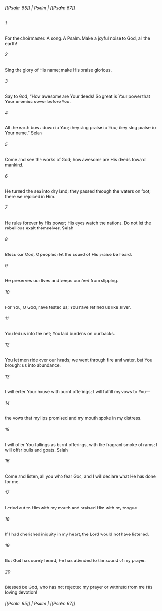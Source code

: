 ###### [[Psalm 65]] | Psalm | [[Psalm 67]]

###### 1
For the choirmaster. A song. A Psalm. Make a joyful noise to God, all the earth!
###### 2
Sing the glory of His name; make His praise glorious.
###### 3
Say to God, “How awesome are Your deeds! So great is Your power that Your enemies cower before You.
###### 4
All the earth bows down to You; they sing praise to You; they sing praise to Your name.” Selah
###### 5
Come and see the works of God; how awesome are His deeds toward mankind.
###### 6
He turned the sea into dry land; they passed through the waters on foot; there we rejoiced in Him.
###### 7
He rules forever by His power; His eyes watch the nations. Do not let the rebellious exalt themselves. Selah
###### 8
Bless our God, O peoples; let the sound of His praise be heard.
###### 9
He preserves our lives and keeps our feet from slipping.
###### 10
For You, O God, have tested us; You have refined us like silver.
###### 11
You led us into the net; You laid burdens on our backs.
###### 12
You let men ride over our heads; we went through fire and water, but You brought us into abundance.
###### 13
I will enter Your house with burnt offerings; I will fulfill my vows to You—
###### 14
the vows that my lips promised and my mouth spoke in my distress.
###### 15
I will offer You fatlings as burnt offerings, with the fragrant smoke of rams; I will offer bulls and goats. Selah
###### 16
Come and listen, all you who fear God, and I will declare what He has done for me.
###### 17
I cried out to Him with my mouth and praised Him with my tongue.
###### 18
If I had cherished iniquity in my heart, the Lord would not have listened.
###### 19
But God has surely heard; He has attended to the sound of my prayer.
###### 20
Blessed be God, who has not rejected my prayer or withheld from me His loving devotion!

###### [[Psalm 65]] | Psalm | [[Psalm 67]]
